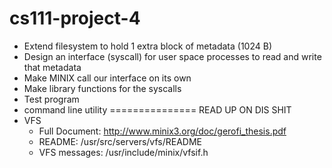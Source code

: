 cs111-project-4
===============
+ Extend filesystem to hold 1 extra block of metadata (1024 B)
+ Design an interface (syscall) for user space processes to read and write that metadata
+ Make MINIX call our interface on its own
+ Make library functions for the syscalls
+ Test program
+ command line utility
===============
READ UP ON DIS SHIT
+ VFS
    + Full Document: http://www.minix3.org/doc/gerofi_thesis.pdf
    + README: /usr/src/servers/vfs/README
    + VFS messages: /usr/include/minix/vfsif.h
